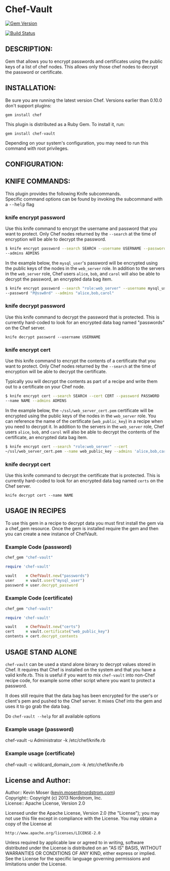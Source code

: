# Chef-Vault
[![Gem Version](https://badge.fury.io/rb/chef-vault.png)](http://badge.fury.io/rb/chef-vault)

[![Build Status](https://travis-ci.org/Nordstrom/chef-vault.png?branch=master)](https://travis-ci.org/Nordstrom/chef-vault)

## DESCRIPTION:

Gem that allows you to encrypt passwords and certificates using the public keys of
a list of chef nodes. This allows only those chef nodes to decrypt the 
password or certificate.

## INSTALLATION:

Be sure you are running the latest version Chef. Versions earlier than 0.10.0
don't support plugins:

    gem install chef

This plugin is distributed as a Ruby Gem. To install it, run:

    gem install chef-vault

Depending on your system's configuration, you may need to run this command with 
root privileges.

## CONFIGURATION:

## KNIFE COMMANDS:

This plugin provides the following Knife subcommands.  
Specific command options can be found by invoking the subcommand with a 
<tt>--help</tt> flag

### knife encrypt password

Use this knife command to encrypt the username and password that you want to
protect. Only Chef nodes returned by the `--search` at the time of encryption
will be able to decrypt the password.

```bash
$ knife encrypt password --search SEARCH --username USERNAME --password PASSWORD
--admins ADMINS
```

In the example below, the `mysql_user`'s password will be encrypted using the
public keys of the nodes in the `web_server` role. In addition to the servers in
the `web_server` role, Chef users `alice`, `bob`, and `carol` will also be able
to decrypt the password, an encrypted data bag item.

```bash
$ knife encrypt password --search "role:web_server" --username mysql_user
--password "P@ssw0rd" --admins "alice,bob,carol"
```

### knife decrypt password

Use this knife command to decrypt the password that is protected. This is
currently hard-coded to look for an encrypted data bag named "passwords" on the
Chef server.

    knife decrypt password --username USERNAME

### knife encrypt cert

Use this knife command to encrypt the contents of a certificate that you want to
protect. Only Chef nodes returned by the `--search` at the time of encryption
will be able to decrypt the certificate.

Typically you will decrypt the contents as part of a recipe and write them out
to a certificate on your Chef node.

```bash
$ knife encrypt cert --search SEARCH --cert CERT --password PASSWORD
--name NAME --admins ADMINS
```
 
In the example below, the `~/ssl/web_server_cert.pem` certificate will be
encrypted using the public keys of the nodes in the `web_server` role. You can
reference the name of the certificate (`web_public_key`) in a recipe when you
need to decrypt it. In addition to the servers in the `web_server` role, Chef
users `alice`, `bob`, and `carol` will also be able to decrypt the contents of
the certificate, an encrypted data bag item.

```bash
$ knife encrypt cert --search "role:web_server" --cert
~/ssl/web_server_cert.pem --name web_public_key --admins 'alice,bob,carol'
```

### knife decrypt cert

Use this knife command to decrypt the certificate that is protected. This is
currently hard-coded to look for an encrypted data bag named `certs` on the Chef
server.

    knife decrypt cert --name NAME

## USAGE IN RECIPES

To use this gem in a recipe to decrypt data you must first install the gem
via a chef_gem resource.  Once the gem is installed require the gem and then
you can create a new instance of ChefVault.

### Example Code (password)

```ruby
chef_gem "chef-vault"

require 'chef-vault'

vault    = ChefVault.new("passwords")
user     = vault.user("mysql_user")
password = user.decrypt_password
```

### Example Code (certificate)

```ruby
chef_gem "chef-vault"

require 'chef-vault'

vault    = ChefVault.new("certs")
cert     = vault.certificate("web_public_key")
contents = cert.decrypt_contents
```

## USAGE STAND ALONE

`chef-vault` can be used a stand alone binary to decrypt values stored in Chef.
It requires that Chef is installed on the system and that you have a valid
knife.rb.  This is useful if you want to mix `chef-vault` into non-Chef recipe
code, for example some other script where you want to protect a password.

It does still require that the data bag has been encrypted for the user's or
client's pem and pushed to the Chef server. It mixes Chef into the gem and 
uses it to go grab the data bag.

Do `chef-vault --help` for all available options

### Example usage (password)

  chef-vault -u Administrator -k /etc/chef/knife.rb

### Example usage (certificate)

  chef-vault -c wildcard_domain_com -k /etc/chef/knife.rb

## License and Author:

Author:: Kevin Moser (<kevin.moser@nordstrom.com>)  
Copyright:: Copyright (c) 2013 Nordstrom, Inc.  
License:: Apache License, Version 2.0  

Licensed under the Apache License, Version 2.0 (the "License");
you may not use this file except in compliance with the License.
You may obtain a copy of the License at

    http://www.apache.org/licenses/LICENSE-2.0

Unless required by applicable law or agreed to in writing, software
distributed under the License is distributed on an "AS IS" BASIS,
WITHOUT WARRANTIES OR CONDITIONS OF ANY KIND, either express or implied.
See the License for the specific language governing permissions and
limitations under the License.
